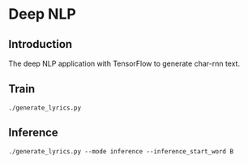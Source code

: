 # Deep NLP

## Introduction

The deep NLP application with TensorFlow to generate char-rnn text.

## Train

```
./generate_lyrics.py
```

## Inference

```
./generate_lyrics.py --mode inference --inference_start_word B
```
